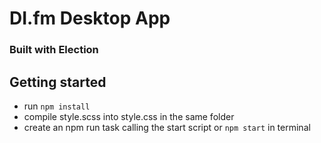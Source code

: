 # DI.fm Desktop App
### Built with Election

## Getting started
* run `npm install`
* compile style.scss into style.css in the same folder
* create an npm run task calling the start script or `npm start` in terminal